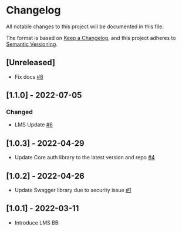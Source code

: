 # Changelog
All notable changes to this project will be documented in this file.

The format is based on [Keep a Changelog](https://keepachangelog.com/en/1.0.0/),
and this project adheres to [Semantic Versioning](https://semver.org/spec/v2.0.0.html).

## [Unreleased]
- Fix docs [#8](https://github.com/rokwire/lms-building-block/issues/8)

## [1.1.0] - 2022-07-05
### Changed
- LMS Update [#6](https://github.com/rokwire/lms-building-block/issues/6)

## [1.0.3] - 2022-04-29
- Update Core auth library to the latest version and repo [#4](https://github.com/rokwire/lms-building-block/issues/4)

## [1.0.2] - 2022-04-26
- Update Swagger library due to security issue [#1](https://github.com/rokwire/lms-building-block/issues/1)

## [1.0.1] - 2022-03-11
- Introduce LMS BB 